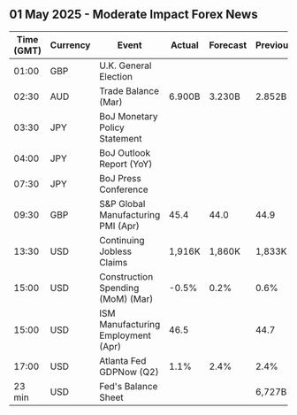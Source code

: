 ## 01 May 2025 - Moderate Impact Forex News

| Time (GMT) | Currency | Event | Actual | Forecast | Previous |
|------|----------|-------|--------|----------|----------|
| 01:00 | GBP | U.K. General Election |  |  |  |
| 02:30 | AUD | Trade Balance (Mar) | 6.900B | 3.230B | 2.852B |
| 03:30 | JPY | BoJ Monetary Policy Statement |  |  |  |
| 04:00 | JPY | BoJ Outlook Report (YoY) |  |  |  |
| 07:30 | JPY | BoJ Press Conference |  |  |  |
| 09:30 | GBP | S&P Global Manufacturing PMI (Apr) | 45.4 | 44.0 | 44.9 |
| 13:30 | USD | Continuing Jobless Claims | 1,916K | 1,860K | 1,833K |
| 15:00 | USD | Construction Spending (MoM) (Mar) | -0.5% | 0.2% | 0.6% |
| 15:00 | USD | ISM Manufacturing Employment (Apr) | 46.5 |  | 44.7 |
| 17:00 | USD | Atlanta Fed GDPNow (Q2) | 1.1% | 2.4% | 2.4% |
| 23 min | USD | Fed's Balance Sheet |  |  | 6,727B |
